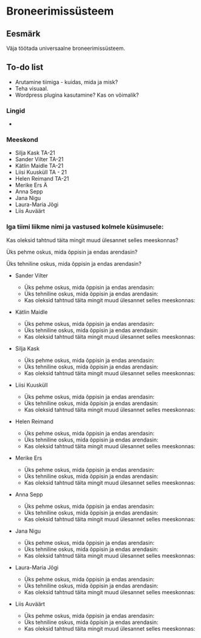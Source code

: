 # Broneerimissüsteem


## Eesmärk

Väja töötada universaalne broneerimissüsteem.

## To-do list

- Arutamine tiimiga - kuidas, mida ja misk?
- Teha visuaal. 
- Wordpress plugina kasutamine? Kas on võimalik?

### Lingid

- 


### Meeskond

- Silja Kask TA-21
- Sander Vilter TA-21
- Kätlin Maidle TA-21
- Liisi Kuusküll TA - 21
- Helen Reimand TA-21
- Merike Ers Ä
- Anna Sepp
- Jana Nigu
- Laura-Maria Jõgi
- Liis Auväärt

### Iga tiimi liikme nimi ja vastused kolmele küsimusele:

Kas oleksid tahtnud täita mingit muud ülesannet selles meeskonnas?

Üks pehme oskus, mida õppisin ja endas arendasin?

Üks tehniline oskus, mida õppisin ja endas arendasin?

- Sander Vilter

  - Üks pehme oskus, mida õppisin ja endas arendasin:
  - Üks tehniline oskus, mida õppisin ja endas arendasin:
  - Kas oleksid tahtnud täita mingit muud ülesannet selles meeskonnas:

- Kätlin Maidle

  - Üks pehme oskus, mida õppisin ja endas arendasin:
  - Üks tehniline oskus, mida õppisin ja endas arendasin:
  - Kas oleksid tahtnud täita mingit muud ülesannet selles meeskonnas:

- Silja Kask

  - Üks pehme oskus, mida õppisin ja endas arendasin:
  - Üks tehniline oskus, mida õppisin ja endas arendasin:
  - Kas oleksid tahtnud täita mingit muud ülesannet selles meeskonnas:

- Liisi Kuusküll

  - Üks pehme oskus, mida õppisin ja endas arendasin:
  - Üks tehniline oskus, mida õppisin ja endas arendasin:
  - Kas oleksid tahtnud täita mingit muud ülesannet selles meeskonnas:

- Helen Reimand

  - Üks pehme oskus, mida õppisin ja endas arendasin:
  - Üks tehniline oskus, mida õppisin ja endas arendasin:
  - Kas oleksid tahtnud täita mingit muud ülesannet selles meeskonnas:

- Merike Ers

  - Üks pehme oskus, mida õppisin ja endas arendasin:
  - Üks tehniline oskus, mida õppisin ja endas arendasin:
  - Kas oleksid tahtnud täita mingit muud ülesannet selles meeskonnas:

- Anna Sepp

  - Üks pehme oskus, mida õppisin ja endas arendasin:
  - Üks tehniline oskus, mida õppisin ja endas arendasin:
  - Kas oleksid tahtnud täita mingit muud ülesannet selles meeskonnas:

- Jana Nigu

  - Üks pehme oskus, mida õppisin ja endas arendasin:
  - Üks tehniline oskus, mida õppisin ja endas arendasin:
  - Kas oleksid tahtnud täita mingit muud ülesannet selles meeskonnas:

- Laura-Maria Jõgi

  - Üks pehme oskus, mida õppisin ja endas arendasin:
  - Üks tehniline oskus, mida õppisin ja endas arendasin:
  - Kas oleksid tahtnud täita mingit muud ülesannet selles meeskonnas:

- Liis Auväärt

  - Üks pehme oskus, mida õppisin ja endas arendasin:
  - Üks tehniline oskus, mida õppisin ja endas arendasin:
  - Kas oleksid tahtnud täita mingit muud ülesannet selles meeskonnas:


